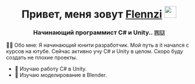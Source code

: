 <h1 align="center">Привет, меня зовут <a href="https://discordapp.com/users/739141104422617089/" target="_blank">Flennzi</a> 
<img src="https://github.com/blackcater/blackcater/raw/main/images/Hi.gif" height="32"/></h1>
<h3 align="center">Начинающий программист C# и Unity.. 🇷🇺</h3>

👨‍💻 Обо мне:
Я начинающий юнити разработчик. Мой путь в it начался с курсов на ютубе. Сейчас активно учу C# и Unity в целом. Скоро буду создать не плохие проекты.

- 🔭 Изучаю работу C# в Unity.
- 🔴 Изучаю моделирование в Blender.



